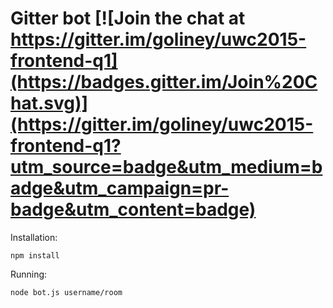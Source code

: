 # Gitter bot [![Join the chat at https://gitter.im/goliney/uwc2015-frontend-q1](https://badges.gitter.im/Join%20Chat.svg)](https://gitter.im/goliney/uwc2015-frontend-q1?utm_source=badge&utm_medium=badge&utm_campaign=pr-badge&utm_content=badge)

Installation:

```
npm install
```

Running:

```
node bot.js username/room
```
